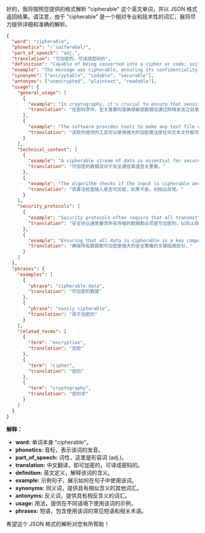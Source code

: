 好的，我将按照您提供的格式解析 "cipherable" 这个英文单词，并以 JSON 格式返回结果。请注意，由于 "cipherable" 是一个相对专业和技术性的词汇，我将尽力提供详细和准确的解析。

```json
{
  "word": "cipherable",
  "phonetics": "/ˈsaɪfərəbəl/",
  "part_of_speech": "adj.",
  "translation": "可加密的，可译成密码的",
  "definition": "Capable of being converted into a cipher or code; suitable for encryption.",
  "example": "The message was cipherable, ensuring its confidentiality during transmission.",
  "synonyms": ["encryptable", "codable", "securable"],
  "antonyms": ["unencrypted", "plaintext", "readable"],
  "usage": {
    "general_usage": [
      {
        "example": "In cryptography, it's crucial to ensure that sensitive data is cipherable before sending it over a network.",
        "translation": "在密码学中，至关重要的是确保敏感数据在通过网络发送之前是可加密的。"
      },
      {
        "example": "The software provides tools to make any text file cipherable with a strong encryption algorithm.",
        "translation": "该软件提供的工具可以使用强大的加密算法使任何文本文件都可加密。"
      }
    ],
    "technical_context": [
      {
        "example": "A cipherable stream of data is essential for secure communication channels.",
        "translation": "可加密的数据流对于安全通信渠道至关重要。"
      },
      {
        "example": "The algorithm checks if the input is cipherable and throws an exception if it's not.",
        "translation": "该算法检查输入是否可加密，如果不是，则抛出异常。"
      }
    ],
    "security_protocols": [
      {
        "example": "Security protocols often require that all transmitted data be cipherable to prevent eavesdropping.",
        "translation": "安全协议通常要求所有传输的数据都必须是可加密的，以防止窃听。"
      },
      {
        "example": "Ensuring that all data is cipherable is a key component of a robust security strategy.",
        "translation": "确保所有数据都可加密是强大的安全策略的关键组成部分。"
      }
    ]
  },
  "phrases": {
    "examples": [
      {
        "phrase": "cipherable data",
        "translation": "可加密的数据"
      },
      {
        "phrase": "easily cipherable",
        "translation": "易于加密的"
      }
    ],
    "related_terms": [
      {
        "term": "encryption",
        "translation": "加密"
      },
      {
        "term": "cipher",
        "translation": "密码"
      },
      {
        "term": "cryptography",
        "translation": "密码学"
      }
    ]
  }
}
```

**解释：**

*   **word:** 单词本身 "cipherable"。
*   **phonetics:** 音标，表示该词的发音。
*   **part\_of\_speech:** 词性，这里是形容词 (adj.)。
*   **translation:** 中文翻译，即可加密的，可译成密码的。
*   **definition:** 英文定义，解释该词的含义。
*   **example:** 示例句子，展示如何在句子中使用该词。
*   **synonyms:** 同义词，提供具有相似含义的其他词汇。
*   **antonyms:** 反义词，提供具有相反含义的词汇。
*   **usage:** 用法，提供在不同语境下使用该词的示例，
*   **phrases:** 短语，包含使用该词的常见短语和相关术语。

希望这个 JSON 格式的解析对您有所帮助！
 